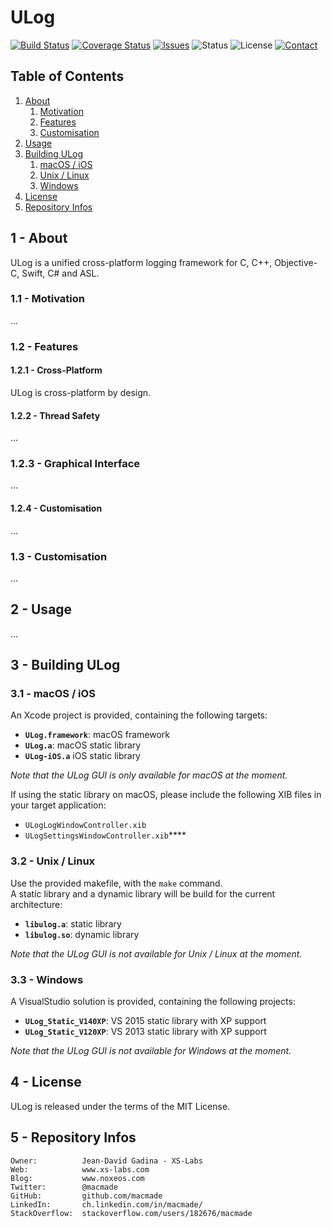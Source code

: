 ULog
====

[![Build Status](https://img.shields.io/travis/macmade/ULog.svg?branch=master&style=flat)](https://travis-ci.org/macmade/ULog)
[![Coverage Status](https://img.shields.io/coveralls/macmade/ULog.svg?branch=master&style=flat)](https://coveralls.io/r/macmade/ULog?branch=master)
[![Issues](http://img.shields.io/github/issues/macmade/ULog.svg?style=flat)](https://github.com/macmade/ULog/issues)
![Status](https://img.shields.io/badge/status-active-brightgreen.svg?style=flat)
![License](https://img.shields.io/badge/license-mit-brightgreen.svg?style=flat)
[![Contact](https://img.shields.io/badge/contact-@macmade-blue.svg?style=flat)](https://twitter.com/macmade)

Table of Contents
-----------------

 1. [About](#1)
     1. [Motivation](#1-1)
     2. [Features](#1-2)
     3. [Customisation](#1-3)
 2. [Usage](#2)
 3. [Building ULog](#3)
     1. [macOS / iOS](#3-1)
     2. [Unix / Linux](#3-2)
     3. [Windows](#3-3)
 4. [License](#4)
 5. [Repository Infos](#5)

<a name="1"></a>
1 - About
---------

ULog is a unified cross-platform logging framework for C, C++, Objective-C, Swift, C# and ASL.

<a name="1-1"></a>
### 1.1 - Motivation

...

<a name="1-2"></a>
### 1.2 - Features

#### 1.2.1 - Cross-Platform

ULog is cross-platform by design.

#### 1.2.2 - Thread Safety

...

### 1.2.3 - Graphical Interface

...

#### 1.2.4 - Customisation

...

<a name="1-3"></a>
### 1.3 - Customisation

...

<a name="2"></a>
2 - Usage
---------

...

<a name="3"></a>
3 - Building ULog
-----------------

<a name="3-1"></a>
### 3.1 - macOS / iOS

An Xcode project is provided, containing the following targets:

 - **`ULog.framework`**: macOS framework
 - **`ULog.a`**: macOS static library
 - **`ULog-iOS.a`** iOS static library
   
_Note that the ULog GUI is only available for macOS at the moment._

If using the static library on macOS, please include the following XIB files in your target application:

 - `ULogLogWindowController.xib`
 - `ULogSettingsWindowController.xib`****
   
<a name="3-2"></a>
### 3.2 - Unix / Linux

Use the provided makefile, with the `make` command.  
A static library and a dynamic library will be build for the current architecture:

 - **`libulog.a`**: static library
 - **`libulog.so`**: dynamic library

_Note that the ULog GUI is not available for Unix / Linux at the moment._

<a name="3-3"></a>
### 3.3 - Windows

A VisualStudio solution is provided, containing the following projects:

 - **`ULog_Static_V140XP`**: VS 2015 static library with XP support
 - **`ULog_Static_V120XP`**: VS 2013 static library with XP support

_Note that the ULog GUI is not available for Windows at the moment._

<a name="4"></a>
4 - License
-----------

ULog is released under the terms of the MIT License.

<a name="5"></a>
5 - Repository Infos
--------------------

    Owner:			Jean-David Gadina - XS-Labs
    Web:			www.xs-labs.com
    Blog:			www.noxeos.com
    Twitter:		@macmade
    GitHub:			github.com/macmade
    LinkedIn:		ch.linkedin.com/in/macmade/
    StackOverflow:	stackoverflow.com/users/182676/macmade
